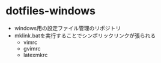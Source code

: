 # dotfiles-windows
* windows用の設定ファイル管理のリポジトリ
* mklink.batを実行することでシンボリックリンクが張られる
    * vimrc
    * gvimrc
    * latexmkrc